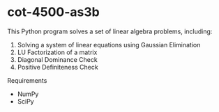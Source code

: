 # cot-4500-as3b

This Python program solves a set of linear algebra problems, including:

1. Solving a system of linear equations using Gaussian Elimination
2. LU Factorization of a matrix 
3. Diagonal Dominance Check
4. Positive Definiteness Check

Requirements

- NumPy
- SciPy
